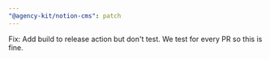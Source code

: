 ```yaml
---
"@agency-kit/notion-cms": patch
---
```


Fix: Add build to release action but don't test. We test for every PR so this is fine.

